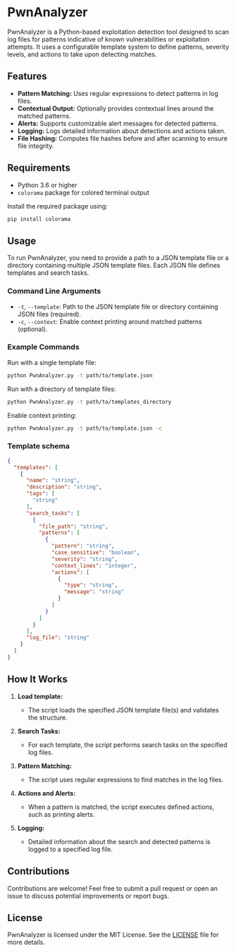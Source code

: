 # PwnAnalyzer

PwnAnalyzer is a Python-based exploitation detection tool designed to scan log files for patterns indicative of known vulnerabilities or exploitation attempts. It uses a configurable template system to define patterns, severity levels, and actions to take upon detecting matches.

## Features

- **Pattern Matching:** Uses regular expressions to detect patterns in log files.
- **Contextual Output:** Optionally provides contextual lines around the matched patterns.
- **Alerts:** Supports customizable alert messages for detected patterns.
- **Logging:** Logs detailed information about detections and actions taken.
- **File Hashing:** Computes file hashes before and after scanning to ensure file integrity.

## Requirements

- Python 3.6 or higher
- `colorama` package for colored terminal output

Install the required package using:

```bash
pip install colorama
```

## Usage

To run PwnAnalyzer, you need to provide a path to a JSON template file or a directory containing multiple JSON template files. Each JSON file defines templates and search tasks.

### Command Line Arguments

- `-t`, `--template`: Path to the JSON template file or directory containing JSON files (required).
- `-c`, `--context`: Enable context printing around matched patterns (optional).

### Example Commands

Run with a single template file:

```bash
python PwnAnalyzer.py -t path/to/template.json
```

Run with a directory of template files:

```bash
python PwnAnalyzer.py -t path/to/templates_directory
```

Enable context printing:

```bash
python PwnAnalyzer.py -t path/to/template.json -c
```

### Template schema

```json
{
  "templates": [
    {
      "name": "string",
      "description": "string",
      "tags": [
        "string"
      ],
      "search_tasks": [
        {
          "file_path": "string",
          "patterns": [
            {
              "pattern": "string",
              "case_sensitive": "boolean",
              "severity": "string",
              "context_lines": "integer",
              "actions": [
                {
                  "type": "string",
                  "message": "string"
                }
              ]
            }
          ]
        }
      ],
      "log_file": "string"
    }
  ]
}

```

## How It Works

1. **Load template:**
   - The script loads the specified JSON template file(s) and validates the structure.

2. **Search Tasks:**
   - For each template, the script performs search tasks on the specified log files.

3. **Pattern Matching:**
   - The script uses regular expressions to find matches in the log files.

4. **Actions and Alerts:**
   - When a pattern is matched, the script executes defined actions, such as printing alerts.

5. **Logging:**
   - Detailed information about the search and detected patterns is logged to a specified log file.

## Contributions

Contributions are welcome! Feel free to submit a pull request or open an issue to discuss potential improvements or report bugs.

## License

PwnAnalyzer is licensed under the MIT License. See the [LICENSE](LICENSE) file for more details.
